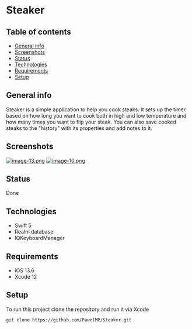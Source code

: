 # Steaker

## Table of contents
* [General info](#general-info)
* [Screenshots](#screenshots)
* [Status](#status)
* [Technologies](#technologies)
* [Requirements](#requirements)
* [Setup](#setup)

## General info
Steaker is a simple application to help you cook steaks. It sets up the timer based on how long you want to cook both in high and low temperature and how many times you want to flip your steak. You can also save cooked steaks to the "history" with its properties and add notes to it.

## Screenshots
[![image-13.png](https://i.postimg.cc/MHdN4SH4/image-13.png)](https://postimg.cc/rRRf07SC)
[![image-10.png](https://i.postimg.cc/zBDkQRhz/image-10.png)](https://postimg.cc/t1fPZJDw)

## Status
Done

## Technologies
* Swift 5
* Realm database
* IQKeyboardManager

## Requirements
* iOS 13.6
* Xcode 12

## Setup

To run this project clone the repository and run it via Xcode
```
git clone https://github.com/PawelMP/Steaker.git
```
